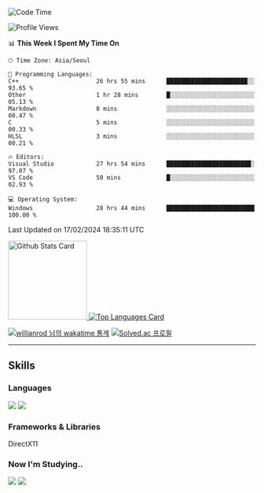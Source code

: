 <!--START_SECTION:waka-->
![Code Time](http://img.shields.io/badge/Code%20Time-968%20hrs%2037%20mins-blue)

![Profile Views](http://img.shields.io/badge/Profile%20Views-0-blue)

📊 **This Week I Spent My Time On** 

```text
🕑︎ Time Zone: Asia/Seoul

💬 Programming Languages: 
C++                      26 hrs 55 mins      ███████████████████████░░   93.65 % 
Other                    1 hr 28 mins        █░░░░░░░░░░░░░░░░░░░░░░░░   05.13 % 
Markdown                 8 mins              ░░░░░░░░░░░░░░░░░░░░░░░░░   00.47 % 
C                        5 mins              ░░░░░░░░░░░░░░░░░░░░░░░░░   00.33 % 
HLSL                     3 mins              ░░░░░░░░░░░░░░░░░░░░░░░░░   00.21 % 

🔥 Editors: 
Visual Studio            27 hrs 54 mins      ████████████████████████░   97.07 % 
VS Code                  50 mins             █░░░░░░░░░░░░░░░░░░░░░░░░   02.93 % 

💻 Operating System: 
Windows                  28 hrs 44 mins      █████████████████████████   100.00 % 
```


 Last Updated on 17/02/2024 18:35:11 UTC
<!--END_SECTION:waka-->


<!-- [![Anurag's github stats](https://github-readme-stats.vercel.app/api?username=heosumin518)](https://github.com/anuraghazra/github-readme-stats) -->

<!-- markdownlint-disable MD033 -->
<a href="https://github.com/anuraghazra/github-readme-stats#github-stats-card">
  <img
    src="https://github-readme-stats.vercel.app/api?username=heosumin518&hide_title=true&show_icons=true&include_all_commits=true&count_private=true&hide_border=true&theme=onedark&title_color=5f4b8b&text_color=f0eee9&icon_color=00abc0"
    alt="Github Stats Card"
    height="160"
  />
</a>
<a href="https://github.com/anuraghazra/github-readme-stats#top-languages-card">
  <img
    src="https://github-readme-stats.vercel.app/api/top-langs?username=heosumin518&hide=css,tex&hide_title=true&layout=compact&langs_count=8&hide_border=true&theme=onedark&title_color=5f4b8b&text_color=f0eee9&icon_color=00abc0"
    alt="Top Languages Card"
  />
</a>

[![willianrod 님의 wakatime 통계](https://github-readme-stats.vercel.app/api/wakatime?username=heosumin518&layout=compact&count_private=true)](https://wakatime.com/@heosumin518) [![Solved.ac
프로필](http://mazassumnida.wtf/api/v2/generate_badge?boj=heosumin)](https://solved.ac/heosumin)


---

## Skills

### Languages

<img src="https://img.shields.io/badge/C-A8B9CC?style=flat-square&logo=C&logoColor=white"/> <img src="https://img.shields.io/badge/C++-00599C?style=flat-square&logo=C%2B%2B&logoColor=white"/>

### Frameworks & Libraries

DirectX11

### Now I'm Studying..

<img src="https://img.shields.io/badge/CSharp-239120?style=flat-square&logo=CSharp&logoColor=white"/> <img src="https://img.shields.io/badge/OpenGL-5586A4?style=flat-square&logo=OpenGL&logoColor=white"/>

